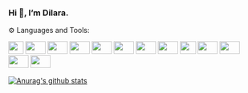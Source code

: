 ###                                              Hi 👋, I’m Dilara.



⚙ Languages and Tools:


<img
src="https://promto.com/wp-content/uploads/2019/08/icon-tableau-1.png" width="30" height="25"
/>
<img
src="https://miro.medium.com/max/805/1*aUSZsGFCMPNYCkQygs4aGQ.jpeg" width="40" height="25"
/>
<img
src="https://seekvectorlogo.com/wp-content/uploads/2018/12/power-bi-vector-logo.png" width="40" height="25"
/>
<img
src="https://upload.wikimedia.org/wikipedia/commons/thumb/e/ed/Pandas_logo.svg/2560px-Pandas_logo.svg.png" width="40" height="25"
/>
<img
src="https://upload.wikimedia.org/wikipedia/commons/thumb/3/31/NumPy_logo_2020.svg/1200px-NumPy_logo_2020.svg.png" width="40" height="25"
/>
<img
src="https://pbs.twimg.com/media/EhGuwXWXgAEERcn.png" width="40" height="25"
/>
<img
src="https://www.firelinescience.com/wp-content/uploads/2019/09/SciPy-Logo.png" width="40" height="25"
/>
<img
src="https://repository-images.githubusercontent.com/33702544/b4400c80-718b-11e9-9f3a-306c07a5f3de" width="40" height="25"
/>
<img
src="https://p.kindpng.com/picc/s/159-1596083_python-logo-png-transparent-images-python-language-png.png" width="32" height="25"
/>
<img
src="https://brandslogos.com/wp-content/uploads/images/large/microsoft-sql-server-logo-black-and-white.png" width="40" height="25"
/>
<img
src="https://findicons.com/files/icons/2795/office_2013_hd/2000/excel.png" width="40" height="25"
/>
<img
src="https://logodix.com/logo/1185774.png" width="40" height="25"
/>
<img
src="https://aptgadget.com/wp-content/uploads/2018/10/jira-alternatives-1024x501.png" width="40" height="25"
/>







[![Anurag's github stats](https://github-readme-stats.vercel.app/api?username=dilaraozcerit&theme=white-black)](https://github.com/anuraghazra/github-readme-stats)
 
<!--
**dilaraozcerit/dilaraozcerit** is a ✨ _special_ ✨ repository because its `README.md` (this file) appears on your GitHub profile.

Here are some ideas to get you started:

- 🔭 I’m currently working on ...
- 🌱 I’m currently learning ...
- 👯 I’m looking to collaborate on ...
- 🤔 I’m looking for help with ...
- 💬 Ask me about ...
- 📫 How to reach me: ...
- 😄 Pronouns: ...
- ⚡ Fun fact: ...
-->
